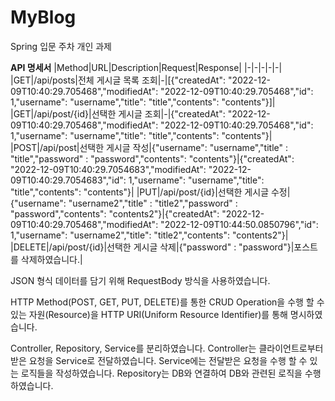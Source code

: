 # MyBlog
Spring 입문 주차 개인 과제

**API 명세서**
|Method|URL|Description|Request|Response|
|-|-|-|-|-|
|GET|/api/posts|전체 게시글 목록 조회|-|[{"createdAt": "2022-12-09T10:40:29.705468","modifiedAt": "2022-12-09T10:40:29.705468","id": 1,"username": "username","title": "title","contents": "contents"}]|
|GET|/api/post/{id}|선택한 게시글 조회|-|{"createdAt": "2022-12-09T10:40:29.705468","modifiedAt": "2022-12-09T10:40:29.705468","id": 1,"username": "username","title": "title","contents": "contents"}|
|POST|/api/post|선택한 게시글 작성|{"username": "username","title" : "title","password" : "password","contents": "contents"}|{"createdAt": "2022-12-09T10:40:29.7054683","modifiedAt": "2022-12-09T10:40:29.7054683","id": 1,"username": "username","title": "title","contents": "contents"}|
|PUT|/api/post/{id}|선택한 게시글 수정|{"username": "username2","title" : "title2","password" : "password","contents": "contents2"}|{"createdAt": "2022-12-09T10:40:29.705468","modifiedAt": "2022-12-09T10:44:50.0850796","id": 1,"username": "username2","title": "title2","contents": "contents2"}|
|DELETE|/api/post/{id}|선택한 게시글 삭제|{"password" : "password"}|포스트를 삭제하였습니다.|


JSON 형식 데이터를 담기 위해 RequestBody 방식을 사용하였습니다.

HTTP Method(POST, GET, PUT, DELETE)를 통한 CRUD Operation을 수행 할 수 있는 자원(Resource)을 HTTP URI(Uniform Resource Identifier)를 통해 명시하였습니다.

Controller, Repository, Service를 분리하였습니다. 
Controller는 클라이언트로부터 받은 요청을 Service로 전달하였습니다.
Service에는 전달받은 요청을 수행 할 수 있는 로직들을 작성하였습니다.
Repository는 DB와 연결하여 DB와 관련된 로직을 수행하였습니다.


